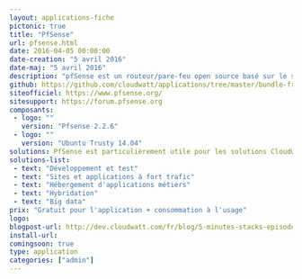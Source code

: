 ```yaml
---
layout: applications-fiche
pictonic: true
title: "PfSense"
url: pfsense.html
date: 2016-04-05 00:00:00
date-creation: "5 avril 2016"
date-maj: "5 avril 2016"
description: "pfSense est un routeur/pare-feu open source basé sur le système d'exploitation FreeBSD. À l'origine d'un fork de m0n0wall, il utilise le pare-feu à états Packet Filter, des fonctions de routage et de NAT lui permettant de connecter plusieurs réseaux informatiques.Il a pour but d'assurer la sécurité périmétrique.Il comporte l'équivalent libre des outils et services utilisés habituellement sur des routeurs professionnels propriétaires."
github: https://github.com/cloudwatt/applications/tree/master/bundle-freebsd-pfsense
siteofficiel: https://www.pfsense.org/
sitesupport: https://forum.pfsense.org
composants:
 - logo: ""
   version: "Pfsense 2.2.6"
 - logo: ""
   version: "Ubuntu Trusty 14.04"
solutions: PfSense est particulièrement utile pour les solutions Cloudwatt suivantes :
solutions-list: 
 - text: "Développement et test"
 - text: "Sites et applications à fort trafic"
 - text: "Hébergement d'applications métiers"
 - text: "Hybridation"
 - text: "Big data"
prix: "Gratuit pour l'application + consommation à l'usage"
logo: 
blogpost-url: http://dev.cloudwatt.com/fr/blog/5-minutes-stacks-episode-vingt-cinq-pfsense.html
install-url:
comingsoon: true
type: application
categories: ["admin"]
---
```

